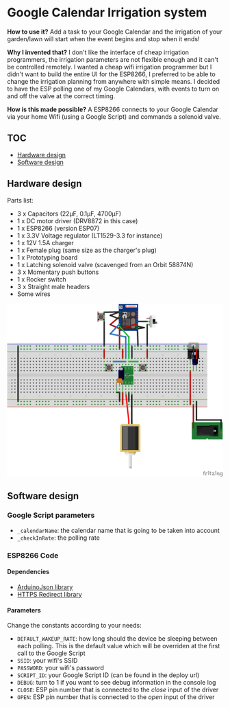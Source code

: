 # Google Calendar Irrigation system

**How to use it?** Add a task to your Google Calendar and the irrigation of your garden/lawn will start when the event begins and stop when it ends!

**Why I invented that?** I don't like the interface of cheap irrigation programmers, the irrigation parameters are not flexible enough and it can't be controlled remotely. I wanted a cheap wifi irrigation programmer but I didn't want to build the entire UI for the ESP8266, I preferred to be able to change the irrigation planning from anywhere with simple means. I decided to have the ESP polling one of my Google Calendars, with events to turn on and off the valve at the correct timing.

**How is this made possible?** A ESP8266 connects to your Google Calendar via your home Wifi (using a Google Script) and commands a solenoid valve.

## TOC

  - [Hardware design](#hardware-design)
  - [Software design](#software-design)

## Hardware design

Parts list:

  - 3 x Capacitors (22µF, 0.1µF, 4700µF)
  - 1 x DC motor driver (DRV8872 in this case)
  - 1 x ESP8266 (version ESP07)
  - 1 x 3.3V Voltage regulator (LT1529-3.3 for instance)
  - 1 x 12V 1.5A charger
  - 1 x Female plug (same size as the charger's plug)
  - 1 x Prototyping board
  - 1 x Latching solenoid valve (scavenged from an Orbit 58874N)
  - 3 x Momentary push buttons
  - 1 x Rocker switch
  - 3 x Straight male headers
  - Some wires

![Sketch](res/sketch_bb.png)

## Software design

### Google Script parameters

  - `_calendarName`: the calendar name that is going to be taken into account
  - `_checkInRate`: the polling rate

### ESP8266 Code

#### Dependencies 

  - [ArduinoJson library](https://github.com/bblanchon/ArduinoJson)
  - [HTTPS Redirect library](https://github.com/electronicsguy/ESP8266/tree/master/HTTPSRedirect)

#### Parameters

Change the constants according to your needs:

  - `DEFAULT_WAKEUP_RATE`: how long should the device be sleeping between each polling. This is the default value which will be overriden at the first call to the Google Script
  - `SSID`: your wifi's SSID
  - `PASSWORD`: your wifi's password
  - `SCRIPT_ID`: your Google Script ID (can be found in the deploy url)
  - `DEBUG`: turn to 1 if you want to see debug information in the console log
  - `CLOSE`: ESP pin number that is connected to the _close_ input of the driver
  - `OPEN`: ESP pin number that is connected to the _open_ input of the driver
